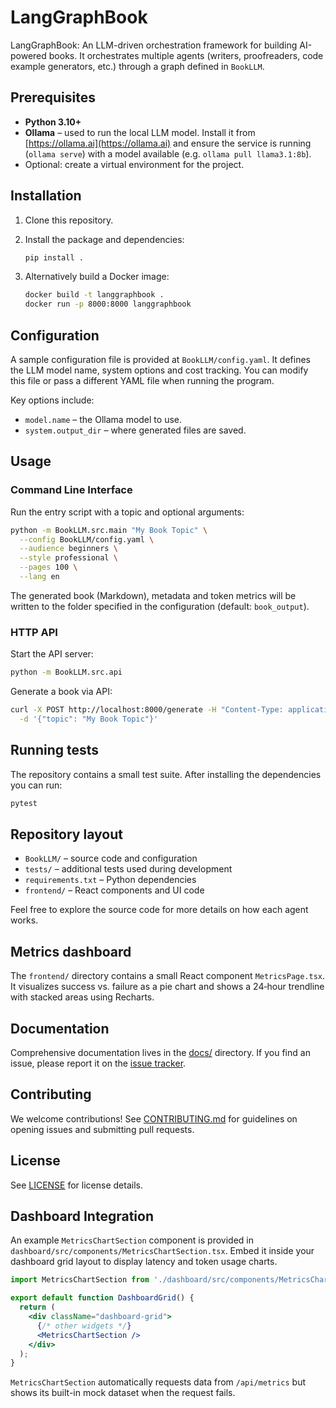# LangGraphBook

LangGraphBook: An LLM-driven orchestration framework for building AI-powered books.
It orchestrates multiple agents (writers, proofreaders, code example generators, etc.)
through a graph defined in `BookLLM`.

## Prerequisites

- **Python 3.10+**
- **Ollama** – used to run the local LLM model. Install it from [https://ollama.ai](https://ollama.ai)
  and ensure the service is running (`ollama serve`) with a model available (e.g. `ollama pull llama3.1:8b`).
- Optional: create a virtual environment for the project.

## Installation

1. Clone this repository.
2. Install the package and dependencies:

   ```bash
   pip install .
   ```

3. Alternatively build a Docker image:

   ```bash
   docker build -t langgraphbook .
   docker run -p 8000:8000 langgraphbook
   ```

## Configuration

A sample configuration file is provided at `BookLLM/config.yaml`. It defines the
LLM model name, system options and cost tracking. You can modify this file or
pass a different YAML file when running the program.

Key options include:

- `model.name` – the Ollama model to use.
- `system.output_dir` – where generated files are saved.

## Usage

### Command Line Interface

Run the entry script with a topic and optional arguments:

```bash
python -m BookLLM.src.main "My Book Topic" \
  --config BookLLM/config.yaml \
  --audience beginners \
  --style professional \
  --pages 100 \
  --lang en
```

The generated book (Markdown), metadata and token metrics will be written to the
folder specified in the configuration (default: `book_output`).

### HTTP API

Start the API server:

```bash
python -m BookLLM.src.api
```

Generate a book via API:

```bash
curl -X POST http://localhost:8000/generate -H "Content-Type: application/json" \
  -d '{"topic": "My Book Topic"}'
```

## Running tests

The repository contains a small test suite. After installing the dependencies you
can run:

```bash
pytest
```

## Repository layout

- `BookLLM/` – source code and configuration
- `tests/` – additional tests used during development
- `requirements.txt` – Python dependencies
- `frontend/` – React components and UI code

Feel free to explore the source code for more details on how each agent works.

## Metrics dashboard

The `frontend/` directory contains a small React component `MetricsPage.tsx`.
It visualizes success vs. failure as a pie chart and shows a 24‑hour trendline
with stacked areas using Recharts.

## Documentation
Comprehensive documentation lives in the [docs/](docs/) directory. If you find an issue, please report it on the [issue tracker](https://github.com/yourorg/langgraphbook/issues).

## Contributing
We welcome contributions! See [CONTRIBUTING.md](CONTRIBUTING.md) for guidelines on opening issues and submitting pull requests.

## License
See [LICENSE](LICENSE) for license details.

## Dashboard Integration

An example `MetricsChartSection` component is provided in
`dashboard/src/components/MetricsChartSection.tsx`. Embed it inside your
dashboard grid layout to display latency and token usage charts.

```jsx
import MetricsChartSection from './dashboard/src/components/MetricsChartSection';

export default function DashboardGrid() {
  return (
    <div className="dashboard-grid">
      {/* other widgets */}
      <MetricsChartSection />
    </div>
  );
}
```

`MetricsChartSection` automatically requests data from `/api/metrics` but shows
its built-in mock dataset when the request fails.

